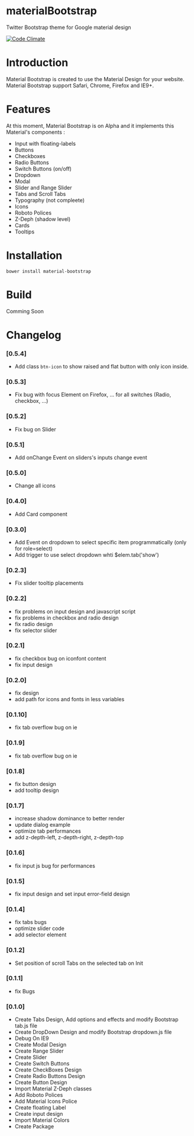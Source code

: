 materialBootstrap
=================

Twitter Bootstrap theme for Google material design

[![Code Climate](https://codeclimate.com/github/throrin19/materialBootstrap/badges/gpa.svg)](https://codeclimate.com/github/throrin19/materialBootstrap)


Introduction
============

Material Bootstrap is created to use the Material Design for your website. Material Bootstrap support Safari, Chrome, Firefox and IE9+.

# Features

At this moment, Material Bootstrap is on Alpha and it implements this Material's components : 

- Input with floating-labels
- Buttons
- Checkboxes
- Radio Buttons
- Switch Buttons (on/off)
- Dropdown
- Modal
- Slider and Range Slider
- Tabs and Scroll Tabs
- Typography (not compleete)
- Icons
- Roboto Polices
- Z-Deph (shadow level)
- Cards
- Tooltips

# Installation

```
bower install material-bootstrap
```

# Build

Comming Soon

# Changelog

### [0.5.4]
-   Add class `btn-icon` to show raised and flat button with only icon inside.
### [0.5.3]
-   Fix bug with focus Element on Firefox, ... for all switches (Radio, checkbox, ...)
### [0.5.2]
-   Fix bug on Slider
### [0.5.1]
-   Add onChange Event on sliders's inputs change event
### [0.5.0]
-   Change all icons
### [0.4.0]
-    Add Card component
### [0.3.0]
-    Add Event on dropdown to select specific item programmatically (only for role=select)
-    Add trigger to use select dropdown whti $elem.tab('show')
### [0.2.3]
-    Fix slider tooltip placements
### [0.2.2]
-    fix problems on input design and javascript script
-    fix problems in checkbox and radio design
-    fix radio design
-    fix selector slider

### [0.2.1]
-    fix checkbox bug on iconfont content
-    fix input design

### [0.2.0]
-    fix design
-    add path for icons and fonts in less variables

### [0.1.10]
-    fix tab overflow bug on ie

### [0.1.9]
-    fix tab overflow bug on ie

### [0.1.8]
-    fix button design
-    add tooltip design

### [0.1.7]
-    increase shadow dominance to better render
-    update dialog example
-    optimize tab performances
-    add z-depth-left, z-depth-right, z-depth-top

### [0.1.6]
-    fix input js bug for performances

### [0.1.5]
-    fix input design and set input error-field design

### [0.1.4]
-    fix tabs bugs
-    optimize slider code
-    add selector element

### [0.1.2]
-    Set position of scroll Tabs on the selected tab on Init

### [0.1.1]
-    fix Bugs

### [0.1.0]
- Create Tabs Design, Add options and effects and modify Bootstrap tab.js file
- Create DropDown Design and modify Bootstrap dropdown.js file
- Debug On IE9
- Create Modal Design
- Create Range Slider
- Create Slider
- Create Switch Buttons
- Create CheckBoxes Design
- Create Radio Buttons Design
- Create Button Design
- Import Material Z-Deph classes
- Add Roboto Polices
- Add Material Icons Police
- Create floating Label
- Create input design
- Import Material Colors
- Create Package